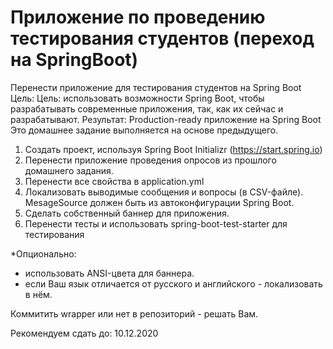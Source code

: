 # Приложение по проведению тестирования студентов (переход на SpringBoot)

Перенести приложение для тестирования студентов на Spring Boot
Цель: Цель: использовать возможности Spring Boot, чтобы разрабатывать современные приложения, так, как их сейчас и разрабатывают.
Результат: Production-ready приложение на Spring Boot
Это домашнее задание выполняется на основе предыдущего.

1. Создать проект, используя Spring Boot Initializr (https://start.spring.io)
2. Перенести приложение проведения опросов из прошлого домашнего задания.
3. Перенести все свойства в application.yml
4. Локализовать выводимые сообщения и вопросы (в CSV-файле). MesageSource должен быть из автоконфигурации Spring Boot.
5. Сделать собственный баннер для приложения.
6. Перенести тесты и использовать spring-boot-test-starter для тестирования

*Опционально:
- использовать ANSI-цвета для баннера.
- если Ваш язык отличается от русского и английского - локализовать в нём.

Коммитить wrapper или нет в репозиторий - решать Вам.

Рекомендуем сдать до: 10.12.2020